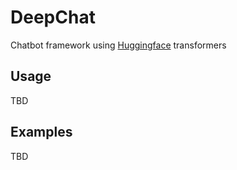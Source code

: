 # DeepChat
Chatbot framework using [Huggingface](https://github.com/huggingface) transformers

## Usage
TBD

## Examples
TBD
